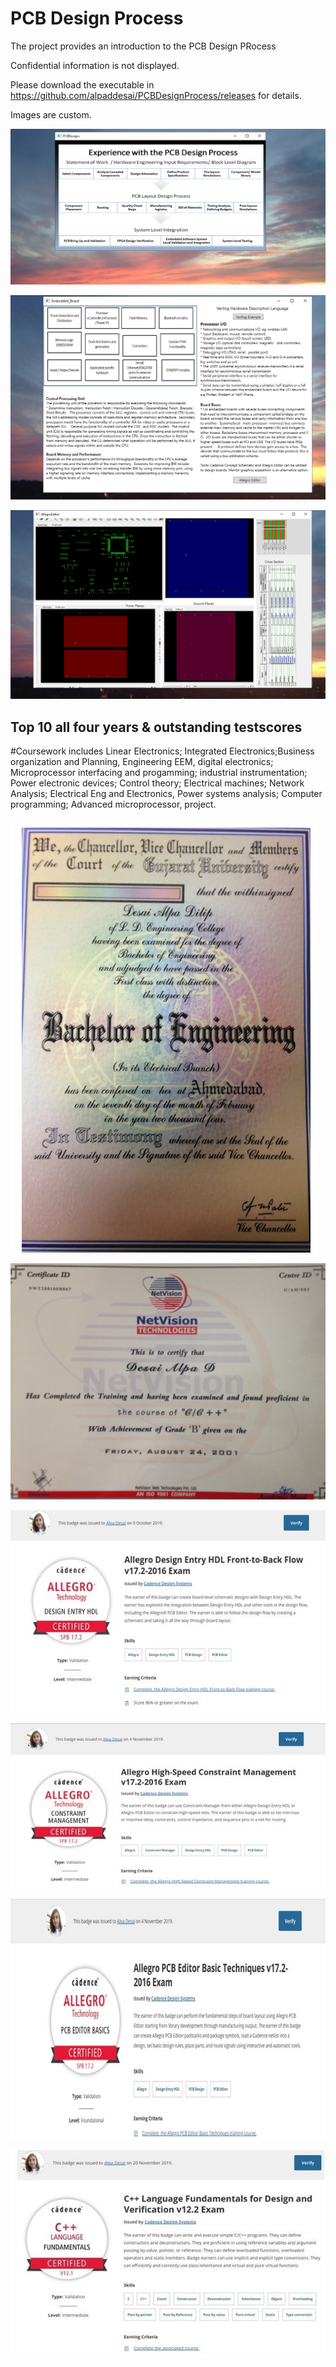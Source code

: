 # PCB Design Process

The project provides an introduction to the PCB Design PRocess

Confidential information is not displayed. 

Please download the executable in https://github.com/alpaddesai/PCBDesignProcess/releases for details. 

Images are custom. 

![image](PCB1.png)

![image](EmbeddedHardwareImage.png)

![image](AllegroEditorImage.png)

## Top 10 all four years & outstanding testscores
#Coursework includes Linear Electronics; Integrated Electronics;Business organization and Planning, Engineering EEM,  digital electronics; Microprocessor interfacing and progamming; industrial instrumentation; Power electronic devices; Control theory; Electrical machines;
Network Analysis; Electrical Eng and Electronics, Power systems analysis; Computer programming; Advanced microprocessor,  project.

![image](BachelorofEngineering_EE.png)

![image](NetVisionC_Cplusplus.JPG)

![image](AllegroCertificate.jpg)

![image](AllegroHighSpeedConstraintManager.jpg)

![image](AllegroEditorCertificate.jpg)

![image](CplusplusDVCertificate.jpg)
